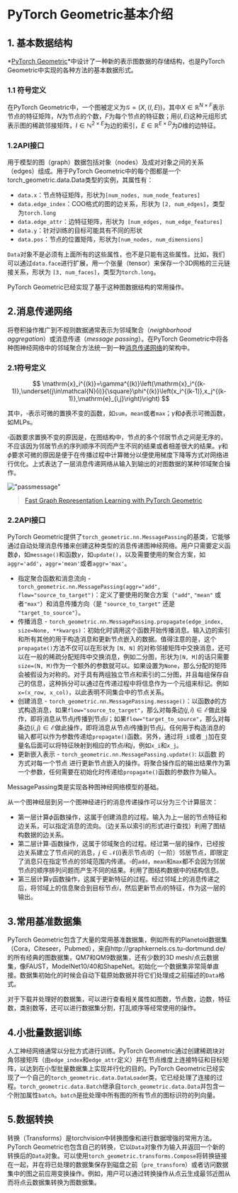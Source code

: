 # PyTorch Geometric基本介绍

## 1. 基本数据结构

*[PyTorch Geometric](https://github.com/rusty1s/pytorch_geometric)*中设计了一种新的表示图数据的存储结构，也是PyTorch
Geometric中实现的各种方法的基本数据形式。

### 1.1 符号定义

在PyTorch Geometric中，一个图被定义为$\mathcal{G}=(X,(I,E))$，其中$X\in\mathbb{R}^{N\times F}$表示节点的特征矩阵，$N$为节点的个数，$F$为每个节点的特征数；用$(I,E)$这种元组形式表示图的稀疏邻接矩阵，$I\in\mathbb{N}^{2\times E}$为边的索引，$E\in\mathbb{R}^{E\times D}$为$D$维的边特征。

### 1.2API接口

用于模型的图（graph）数据包括对象（nodes）及成对对象之间的关系（edges）组成。用于PyTorch Geometric中的每个图都是一个torch_geometric.data.Data类型的实例，其属性有：

- `data.x`：节点特征矩阵，形状为`[num_nodes, num_node_features]`
- `data.edge_index`：COO格式的图的边关系，形状为 `[2, num_edges]`，类型为`torch.long`
- `data.edge_attr`：边特征矩阵，形状为` [num_edges, num_edge_features]`
- `data.y`：针对训练的目标可能具有不同的形状
- `data.pos`：节点的位置矩阵，形状为`[num_nodes, num_dimensions]`

`Data`对象不是必须有上面所有的这些属性，也不是只能有这些属性。比如，我们可以通过`data.face`进行扩展，用一个张量（tensor）来保存一个3D网格的三元链接关系，形状为 `[3, num_faces]`，类型为`torch.long`。

PyTorch Geometric已经实现了基于这种图数据结构的常用操作。

## 2.消息传递网络

将卷积操作推广到不规则数据通常表示为邻域聚合（*neighborhood*
*aggregation*）或消息传递（*message passing*）。在PyTorch Geometric中将各种图神经网络中的邻域聚合方法统一到一种[消息传递网络](https://arxiv.org/pdf/1704.01212.pdf)的架构中。

### 2.1符号定义

$$
\mathrm{x}_i^{(k)}=\gamma^{(k)}\left(\mathrm{x}_i^{(k-1)},\underset{j\in\mathcal{N}(i)}{\square}\phi^{(k)}\left(x_i^{(k-1)},x_j^{(k-1)},\mathrm{e}_{i,j}\right)\right)
$$

其中，$\square$表示可微的置换不变的函数，如`sum`，`mean`或者`max`；$\gamma$和$\phi$表示可微函数，如MLPs。

$\square$函数要求置换不变的原因是，在图结构中，节点的多个邻居节点之间是无序的，不应该因为邻居节点的序列顺序不同而产生不同的结果或者相差很大的结果。$\gamma$和$\phi$要求可微的原因是便于在传播过程中计算微分以便使用梯度下降等方式对网络进行优化。上式表达了一层消息传递网络从输入到输出的对图数据的某种邻域聚合操作。

!["passmessage"](../assets/passmessage.png"passmessage")

> [Fast Graph Representation Learning with PyTorch Geometric](https://arxiv.org/abs/1903.02428)

### 2.2API接口

PyTorch Geometric提供了`torch_geometric.nn.MessagePassing`的基类，它能够通过自动处理消息传播来创建这种类型的消息传递图神经网络。用户只需要定义函数$\phi$，如`message()`和函数$\gamma$，如`update()`，以及需要使用的聚合方案，如`aggr='add'`，`aggr='mean'`或者`aggr='max'`。

- 指定聚合函数和消息流向 - `torch_geometric.nn.MessagePassing(aggr="add", flow="source_to_target")`：定义了要使用的聚合方案（`"add"`, `"mean"` 或者`"max"`）和消息传播方向（是 `"source_to_target"` 还是` "target_to_source"`）。
- 传播消息 - `torch_geometric.nn.MessagePassing.propagate(edge_index, size=None, **kwargs)`：初始化时调用这个函数开始传播消息。输入边的索引和所有其他的用于构造消息和更新节点嵌入的数据。值得注意的是，这个`propagate()`方法不仅可以在形状为 `[N, N]` 的对称邻接矩阵中交换消息，还可以在一般的稀疏分配矩阵中交换消息，例如二分图，形状为`[N, M]`的话只需要`size=(N, M)`作为一个额外的参数就可以。如果设置为`None`，那么分配的矩阵会被假设为对称的。对于具有两组独立节点和索引的二分图，并且每组保存自己的信息，这种拆分可以通过在传递过程中将信息作为一个元组来标记。例如 `x=(x_row, x_col)`，以此表明不同集合中的节点关系。
- 创建消息 - `torch_geometric.nn.MessagePassing.message()`：以函数$\phi$的方式构造消息，如果`flow="source_to_target"`，那么对每条边$(j,i)\in\mathcal{E}$做此操作，即将消息从节点$j$传播到节点$i$；如果`flow="target_to_source"`，那么对每条边$(i,j)\in\mathcal{E}$做此操作，即将消息从节点$i$传播到节点$j$。任何用于构造消息的输入都可以作为参数传递给`propagate()`函数。另外，通过将`_i`或者`_j`加在变量名后面可以将特征映射到相应的节点$i$和$j$，例如`x_i`和`x_j`。
- 更新嵌入表示 - `torch_geometric.nn.MessagePassing.update()`: 以函数   的方式对每一个节点   进行更新节点嵌入的操作。将聚合操作后的输出结果作为第一个参数，任何需要在初始化时传递给`propagate()`函数的参数作为输入。

MessagePassing类是实现各种图神经网络模型的基础。

从一个图神经层到另一个图神经进行的消息传递操作可以分为三个计算层次：

- 第一层计算$\phi$函数操作，这属于创建消息的过程。输入为上一层的节点特征和边关系，可以指定消息的流向。（边关系以索引的形式进行查找）利用了图结构数据的边关系。
- 第二层计算$\square$函数操作，这属于邻域聚合的过程。经过第一层的操作，已经按边关系建立了节点间的消息，$j\in\mathcal{N}(i)$表示节点$i$的（一阶）邻居节点，即限定了消息只在指定节点的邻域范围内传递。$\square$的`add`，`mean`和`max`都不会因为邻居节点的顺序排列问题而产生不同的结果。利用了图结构数据中的结构信息。
- 第三层计算$\gamma$函数操作，这属于更新特征的过程。经过邻域上的消息传递之后，将邻域上的信息聚合到目标节点$i$，然后更新节点$i$的特征，作为这一层的输出。

## 3.常用基准数据集

PyTorch Geometric包含了大量的常用基准数据集，例如所有的Planetoid数据集（Cora，Citeseer，Pubmed），来自http://graphkernels.cs.tu-dortmund.de/的所有经典的图数据集，QM7和QM9数据集，还有少数的3D mesh/点云数据集，像FAUST，ModelNet10/40和ShapeNet。初始化一个数据集非常简单直接。数据集初始化的时候会自动下载原始数据并将它们处理成之前描述的`Data`格式。

对于下载并处理好的数据集，可以进行查看相关属性如图数，节点数，边数，特征数，类别数等，还可以进行数据集分割，打乱顺序等经常使用的操作。

## 4.小批量数据训练

人工神经网络通常以分批方式进行训练。PyTorch Geometric通过创建稀疏块对角邻接矩阵（由`edge_index`和`edge_attr`定义）并在节点维度上连接特征和目标矩阵，以达到在小型批量数据集上实现并行化的目的。PyTorch Geometric已经实现了一个自己的`torch_geometric.data.DataLoade`r类，它已经处理了连接的过程。`torch_geometric.data.Batch`继承自`torch_geometric.data.Data`并包含一个附加属性`batch`。`batch`是批处理中所有图的所有节点的图标识符的列向量。

## 5.数据转换

转换（Transforms）是torchvision中转换图像和进行数据增强的常用方法。PyTorch Geometric也包含自己的转换，它以`Data`对象作为输入并返回一个新的转换后的`Data`对象。可以使用`torch_geometric.transforms.Compose`将转换链接在一起，并在将已处理的数据集保存到磁盘之前（`pre_transform`）或者访问数据集中的图之前应用变换操作。例如，用户可以通过转换操作从点云生成最邻近图从而将点云数据集转换为图数据集。